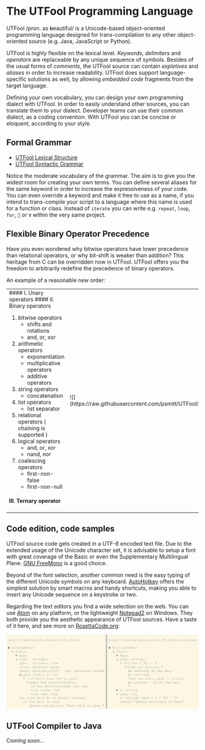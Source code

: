 # The UTFool Programming Language

UTFool /pron. as ~~b~~eautiful/ is a Unicode-based object-oriented
programming language designed for trans-compilation to any other
object-oriented source (e.g. Java, JavaScript or Python).

UTFool is highly flexible on the lexical level.
_Keywords_, _delimiters_ and _operators_ are replaceable
by any unique sequence of symbols.
Besides of the usual forms of _comments_,
the UTFool source can contain _expletives_ and _aliases_
in order to increase readability.
UTFool does support language-specific solutions as well,
by allowing _embedded code_ fragments from the target language.

Defining your own vocabulary,
you can design your own programming dialect with UTFool.
In order to easily understand other sources,
you can translate them to your dialect.
Developer teams can use their common dialect, as a coding convention.
With UTFool you can be concise or eloquent, according to your style.

## Formal Grammar

* [UTFool Lexical Structure](https://rawgit.com/psmitt/metalanguage/master/examples/UTFool%20Lexical%20Structure.xml)
* [UTFool Syntactic Grammar](https://rawgit.com/psmitt/metalanguage/master/examples/UTFool%20Syntactic%20Grammar.xml)

Notice the moderate vocabulary of the grammar.
The aim is to give you the widest room for creating your own terms.
You can define several aliases for the same keyword in order to
increase the expressiveness of your code.
You can even override a keyword and make it free to use as a name,
if you intend to trans-compile your script to a language
where this name is used for a function or class.
Instead of `iterate` you can write e.g.
`repeat`, `loop`, `for`, `🔁` or `∀` within the very same project.

## Flexible Binary Operator Precedence

Have you even wondered why bitwise operators have lower precedence
than relational operators, or why bit-shift is weaker than addition?
This heritage from C can be overridden now in UTFool.
UTFool offers you the freedom to arbitrarily redefine the precedence
of binary operators.

An example of a reasonable new order:

<table>
<tr>
<td>
#### I. Unary operators
#### II. Binary operators

1. bitwise operators
   * shifts and rotations
   * and, or, xor
2. arithmetic operators
   * exponentiation
   * multiplicative operators
   * additive operators
3. string operators
   * concatenation
4. list operators
   * list separator
5. relational operators ( chaining is supported )
6. logical operators
   * and, or, xor
   * nand, nor
7. coalescing operators
   * first-non-false
   * first-non-null

#### III. Ternary operator
</td>
<td>
![](https://raw.githubusercontent.com/psmitt/UTFool/master/operators.png)
</td>
</table>

## Code edition, code samples

UTFool source code gets created in a UTF-8 encoded text file.
Due to the extended usage of the Unicode character set,
it is advisable to setup a font with great coverage of the Basic
or even the Supplementary Multilingual Plane.
[GNU FreeMono](https://www.gnu.org/software/freefont) is a good choice.

Beyond of the font selection, another common need is
the easy typing of the different Unicode symbols on any keyboard.
[AutoHotkey](https://autohotkey.com) offers the simplest solution
by smart macros and handy shortcuts, making you able to insert any
Unicode sequence on a keystroke or two.

Regarding the text editors you find a wide selection on the web.
You can use [Atom](https://atom.io) on any platform, or the lightweight
[Notepad2](https://xhmikosr.github.io/notepad2-mod) on Windows.
They both provide you the aesthetic appearance of UTFool sources.
Have a taste of it here, and see more on
[RosettaCode.org](http://rosettacode.org/wiki/UTFool):

![](https://raw.githubusercontent.com/psmitt/UTFool/master/sample.png)

## UTFool Compiler to Java

Coming soon...
